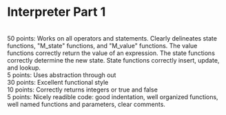 # Interpreter Part 1
<br />
50 points: Works on all operators and statements. Clearly delineates state functions, "M_state" functions, and "M_value" functions. The value functions correctly return the value of an expression. The state functions correctly determine the new state. State functions correctly insert, update, and lookup.
<br />5 points: Uses abstraction through out
<br />30 points: Excellent functional style
<br />10 points: Correctly returns integers or true and false
<br />5 points: Nicely readible code: good indentation, well organized functions, well named functions and parameters, clear comments.
